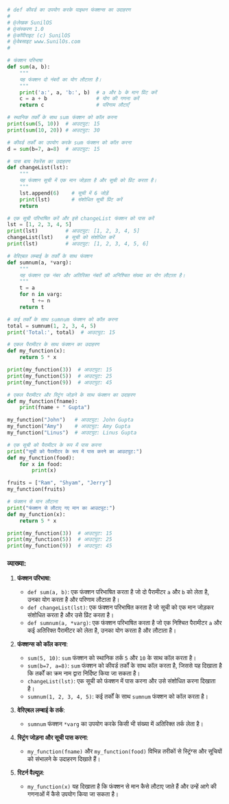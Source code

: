 
```python
# def कीवर्ड का उपयोग करके पाइथन फंक्शन्स का उदाहरण
#
# @लेखक SunilOS  
# @संस्करण 1.0
# @कॉपीराइट (c) SunilOS  
# @वेबसाइट www.SunilOs.com
#

# फंक्शन परिभाषा
def sum(a, b):
    """
    यह फंक्शन दो नंबरों का योग लौटाता है।
    """
    print('a:', a, 'b:', b)  # a और b के मान प्रिंट करें
    c = a + b                # योग की गणना करें
    return c                 # परिणाम लौटाएँ

# स्थानिक तर्कों के साथ sum फंक्शन को कॉल करना
print(sum(5, 10))  # आउटपुट: 15
print(sum(10, 20)) # आउटपुट: 30

# कीवर्ड तर्कों का उपयोग करके sum फंक्शन को कॉल करना
d = sum(b=7, a=8)  # आउटपुट: 15

# पास बाय रेफरेंस का उदाहरण
def changeList(lst):
    """
    यह फंक्शन सूची में एक मान जोड़ता है और सूची को प्रिंट करता है।
    """
    lst.append(6)    # सूची में 6 जोड़ें
    print(lst)       # संशोधित सूची प्रिंट करें
    return

# एक सूची परिभाषित करें और इसे changeList फंक्शन को पास करें
lst = [1, 2, 3, 4, 5]
print(lst)         # आउटपुट: [1, 2, 3, 4, 5]
changeList(lst)    # सूची को संशोधित करें
print(lst)         # आउटपुट: [1, 2, 3, 4, 5, 6]

# वेरिएबल लम्बाई के तर्कों के साथ फंक्शन
def sumnum(a, *varg):
    """
    यह फंक्शन एक नंबर और अतिरिक्त नंबरों की अनिश्चित संख्या का योग लौटाता है।
    """
    t = a
    for n in varg:
        t += n
    return t

# कई तर्कों के साथ sumnum फंक्शन को कॉल करना
total = sumnum(1, 2, 3, 4, 5)
print('Total:', total)  # आउटपुट: 15

# एकल पैरामीटर के साथ फंक्शन का उदाहरण
def my_function(x):
    return 5 * x

print(my_function(3))  # आउटपुट: 15
print(my_function(5))  # आउटपुट: 25
print(my_function(9))  # आउटपुट: 45

# एकल पैरामीटर और स्ट्रिंग जोड़ने के साथ फंक्शन का उदाहरण
def my_function(fname):
    print(fname + " Gupta")

my_function("John")   # आउटपुट: John Gupta
my_function("Amy")    # आउटपुट: Amy Gupta
my_function("Linus")  # आउटपुट: Linus Gupta

# एक सूची को पैरामीटर के रूप में पास करना
print("सूची को पैरामीटर के रूप में पास करने का आउटपुट:")
def my_function(food):
    for x in food:
        print(x)

fruits = ["Ram", "Shyam", "Jerry"]
my_function(fruits)

# फंक्शन से मान लौटाना
print("फंक्शन से लौटाए गए मान का आउटपुट:")
def my_function(x):
    return 5 * x

print(my_function(3))  # आउटपुट: 15
print(my_function(5))  # आउटपुट: 25
print(my_function(9))  # आउटपुट: 45
```

### व्याख्या:

1. **फंक्शन परिभाषा**:
   - `def sum(a, b)`: एक फंक्शन परिभाषित करता है जो दो पैरामीटर `a` और `b` को लेता है, उनका योग करता है और परिणाम लौटाता है।
   - `def changeList(lst)`: एक फंक्शन परिभाषित करता है जो सूची को एक मान जोड़कर संशोधित करता है और उसे प्रिंट करता है।
   - `def sumnum(a, *varg)`: एक फंक्शन परिभाषित करता है जो एक निश्चित पैरामीटर `a` और कई अतिरिक्त पैरामीटर को लेता है, उनका योग करता है और लौटाता है।

2. **फंक्शन्स को कॉल करना**:
   - `sum(5, 10)`: `sum` फंक्शन को स्थानिक तर्क `5` और `10` के साथ कॉल करता है।
   - `sum(b=7, a=8)`: `sum` फंक्शन को कीवर्ड तर्कों के साथ कॉल करता है, जिससे यह दिखाता है कि तर्कों का क्रम नाम द्वारा निर्दिष्ट किया जा सकता है।
   - `changeList(lst)`: एक सूची को फंक्शन में पास करना और उसे संशोधित करना दिखाता है।
   - `sumnum(1, 2, 3, 4, 5)`: कई तर्कों के साथ `sumnum` फंक्शन को कॉल करता है।

3. **वेरिएबल लम्बाई के तर्क**:
   - `sumnum` फंक्शन `*varg` का उपयोग करके किसी भी संख्या में अतिरिक्त तर्क लेता है।

4. **स्ट्रिंग जोड़ना और सूची पास करना**:
   - `my_function(fname)` और `my_function(food)` विभिन्न तरीकों से स्ट्रिंग्स और सूचियों को संभालने के उदाहरण दिखाते हैं।

5. **रिटर्न वैल्यूज़**:
   - `my_function(x)` यह दिखाता है कि फंक्शन से मान कैसे लौटाए जाते हैं और उन्हें आगे की गणनाओं में कैसे उपयोग किया जा सकता है।

